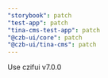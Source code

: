 ```yaml
---
"storybook": patch
"test-app": patch
"tina-cms-test-app": patch
"@czb-ui/core": patch
"@czb-ui/tina-cms": patch
---
```


Use czifui v7.0.0
